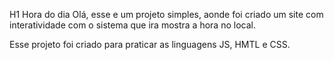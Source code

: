 H1 Hora do dia
Olá, esse e um projeto simples, aonde foi criado um site com interatividade com o sistema que ira mostra a hora no local.

Esse projeto foi criado para praticar as linguagens JS, HMTL e CSS.
